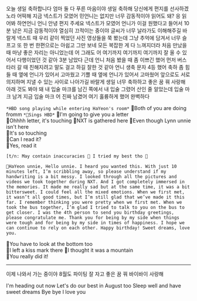 오늘 생일 축하합니다
엄마 둘 다 푸른 마음이야
생일 축하해
당신에게 편지를 선사하겠노라
어떡해
지금 넥스트가 모였어
민언니는 없지만
너무 감동적이야
읽어도 돼?
응 읽어봐
하연언니
언니 안녕
편지 주세요
넥스트가 모였어
언니가 이걸 원했다고 들어서
10분 남은 지금
감동적이야
열심히 끄적이는 중이야
글씨가
너무 날라가도 이해해주길 바랄게
넥스트 때 우리 같이 찍었던
사진 영상들을 쭉 봤는데
그냥 추억에 담겨서
너무 슬프고 또 한 번
한편으로는 아쉽고
그만 보네
모든 복잡한 게 다 느껴지더라
처음 만났을 때
마냥 좋은 자리는 아니었는데
어
그래도 어 여기까지
여기까지
여기까지 잘 올 수 있어서
다행이었던 것 같아
3분 남았다
근데 언니 처음 봤을 때
좀 이쁘긴 했어
먼저 버스 타러 갈 때
친해지려고 말도 걸고
하길 잘한 것 같아
언니 생축 문자 4등 했어
축하 좀
힘들 때 옆에 언니가 있어서
고마웠고
기쁠 때 옆에 언니가 있어서
고마웠어
앞으로도 서로 의지하며
지낼 수 있는 사이로 나아가길 바랄게
생일 너무 축하하고
좋은 꿈 꿔 사랑해
아래 것도 봐야 돼
내 입술 마크를 남긴 쪽에서
내 입술 그렸어
산인 줄 알았는데
입술 마크 남겨 지금
입술 마크
어 진짜 남겼어 여기
훌륭하게 했어
완벽하다




`*HBD song playing while entering HaYeon's room*`
🍞Both of you are doing fromm
`*🐣Sings HBD*`
🐣I'm going to give you a letter  
🍞Ohhhh letter, it's touching
🐣NXT is gathered here
🐣Even though Lynn unnie isn't here  
🐣It's so touching  
🦔Can I read it?  
🐣Yes, read it  

`[t/n: May contain inaccuracies 🙏 I tried my best tho 🥺`
<bre>

`🦔HaYeon unnie, Hello unnie. I heard you wanted this. With just 10 minutes left, I’m scribbling away, so please understand if my handwriting is a bit messy. I looked through all the pictures and videos we took together during NXT. And I got completely immersed in the memories. It made me really sad but at the same time, it was a bit bittersweet. I could feel all the mixed emotions. When we first met, it wasn’t all good times, but I’m still glad that we’ve made it this far. I remember thinking you were pretty when we first met. When we took the bus together, I’m glad I tried to talk to you on the bus to get closer. I was the 4th person to send you birthday greetings, please congratulate me. Thank you for being by my side when things were tough and for being by my side in times of happiness. I hope we can continue to rely on each other. Happy birthday! Sweet dreams, love you.`

🐣You have to look at the bottom too  
🐣I left a kiss mark there 
🦔I thought it was a mountain  
🦔You really did it!


	

___


이제 나와서 가는 중이야
8월도 파이팅
잘 자고 좋은 꿈 꿔
바이바이 사랑해

I'm heading out now
Let's do our best in August too
Sleep well and have sweet dreams
Bye bye I love you
